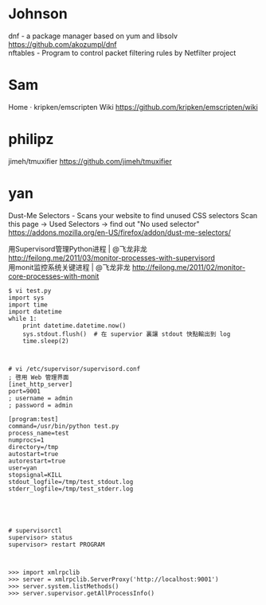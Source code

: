 



# Johnson

dnf - a package manager based on yum and libsolv
<https://github.com/akozumpl/dnf>  
nftables - Program to control packet filtering rules by Netfilter project

# Sam

Home · kripken/emscripten Wiki
<https://github.com/kripken/emscripten/wiki>  

# philipz

jimeh/tmuxifier
<https://github.com/jimeh/tmuxifier>  

# yan

Dust-Me Selectors - Scans your website to find unused CSS selectors
Scan this page -> Used Selectors -> find out "No used selector"
<https://addons.mozilla.org/en-US/firefox/addon/dust-me-selectors/>  

用Supervisord管理Python进程 | @飞龙非龙
<http://feilong.me/2011/03/monitor-processes-with-supervisord>  
用monit监控系统关键进程 | @飞龙非龙
<http://feilong.me/2011/02/monitor-core-processes-with-monit>  


    $ vi test.py
    import sys
    import time
    import datetime
    while 1:
        print datetime.datetime.now()
        sys.stdout.flush()  # 在 supervior 裏讓 stdout 快點輸出到 log
        time.sleep(2)



    # vi /etc/supervisor/supervisord.conf
    ; 啓用 Web 管理界面
    [inet_http_server]
    port=9001
    ; username = admin
    ; password = admin
    
    [program:test]
    command=/usr/bin/python test.py
    process_name=test
    numprocs=1
    directory=/tmp
    autostart=true
    autorestart=true
    user=yan
    stopsignal=KILL
    stdout_logfile=/tmp/test_stdout.log
    stderr_logfile=/tmp/test_stderr.log


 


    # supervisorctl
    supervisor> status
    supervisor> restart PROGRAM



    >>> import xmlrpclib
    >>> server = xmlrpclib.ServerProxy('http://localhost:9001')
    >>> server.system.listMethods()
    >>> server.supervisor.getAllProcessInfo()
